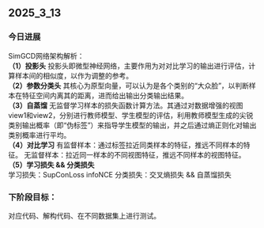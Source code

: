 ## 2025_3_13 ##  
### 今日进展
SimGCD网络架构解析：  
**（1）投影头**
投影头即微型神经网络，主要作用为对对比学习的输出进行评估，计算样本间的相似度，以作为调整的参考。  
**（2）参数分类头**
其核心为原型向量，可以认为是各个类别的“大众脸”，以判断样本在特征空间内离其的距离，进而给出输出分类输出结果。  
**（3）自蒸馏**
无监督学习样本的损失函数计算方法。其通过对数据增强的视图view1和view2，分别进行教师模型、学生模型的评估，利用教师模型生成的尖锐类别输出概率（即“伪标签”）来指导学生模型的输出，并之后通过熵正则化对输出类别概率进行平均。  
**（4）对比学习**
有监督样本：通过标签拉近同类样本的特征，推远不同样本的特征。
无监督样本：拉近同一样本的不同视图特征，推远不同样本的视图特征。  
**（5）学习损失 && 分类损失**  
学习损失：SupConLoss infoNCE
分类损失：交叉熵损失 && 自蒸馏损失

### 下阶段目标：  
对应代码、解构代码、在不同数据集上进行测试。
